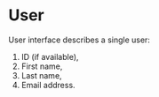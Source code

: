 # User

User interface describes a single user:

1. ID (if available),
2. First name,
3. Last name,
4. Email address.